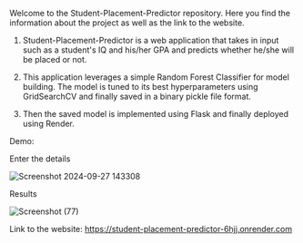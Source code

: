 Welcome to the Student-Placement-Predictor repository. Here you find the information about the project as well as the link to the website.

1. Student-Placement-Predictor is a web application that takes in input such as a student's IQ and his/her GPA and predicts whether he/she will be placed or not.

2. This application leverages a simple Random Forest Classifier for model building. The model is tuned to its best hyperparameters using GridSearchCV and finally saved in a binary pickle file format.

3. Then the saved model is implemented using Flask and finally deployed using Render.

Demo:

Enter the details

   ![Screenshot 2024-09-27 143308](https://github.com/user-attachments/assets/29044623-3d10-4b98-8787-6382225017b3)

Results

   ![Screenshot (77)](https://github.com/user-attachments/assets/8de950e9-4fc7-4a26-8584-e3c948926d6e)






Link to the website: https://student-placement-predictor-6hjj.onrender.com
